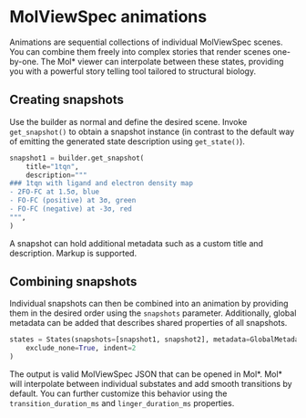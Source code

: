 # MolViewSpec animations

Animations are sequential collections of individual MolViewSpec scenes. You can combine them freely into complex stories
that render scenes one-by-one. The Mol* viewer can interpolate between these states, providing you with a powerful story
telling tool tailored to structural biology.

## Creating snapshots

Use the builder as normal and define the desired scene. Invoke `get_snapshot()` to obtain a snapshot instance (in 
contrast to the default way of emitting the generated state description using `get_state()`).

```python
snapshot1 = builder.get_snapshot(
    title="1tqn",
    description="""
### 1tqn with ligand and electron density map
- 2FO-FC at 1.5σ, blue
- FO-FC (positive) at 3σ, green
- FO-FC (negative) at -3σ, red
""",
)
```

A snapshot can hold additional metadata such as a custom title and description. Markup is supported.

## Combining snapshots

Individual snapshots can then be combined into an animation by providing them in the desired order using the `snapshots`
parameter. Additionally, global metadata can be added that describes shared properties of all snapshots.

```python
states = States(snapshots=[snapshot1, snapshot2], metadata=GlobalMetadata(description="1tqn + Volume Server")).json(
    exclude_none=True, indent=2
)
```

The output is valid MolViewSpec JSON that can be opened in Mol*. Mol* will interpolate between individual substates and 
add smooth transitions by default. You can further customize this behavior using the `transition_duration_ms` and 
`linger_duration_ms` properties. 